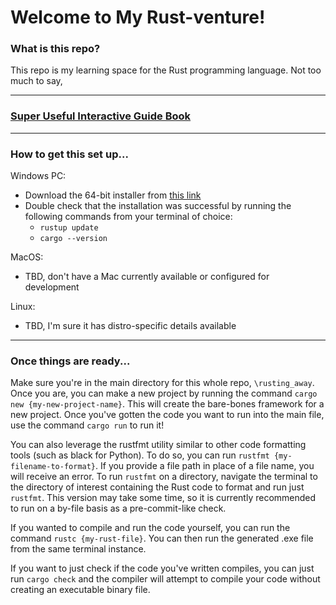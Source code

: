 # Welcome to My Rust-venture!


### What is this repo?
This repo is my learning space for the Rust programming language.  Not too much to say, 

----

### [Super Useful Interactive Guide Book](https://rust-book.cs.brown.edu/)

----

### How to get this set up...
Windows PC:
- Download the 64-bit installer from [this link](https://static.rust-lang.org/rustup/dist/x86_64-pc-windows-msvc/rustup-init.exe)
- Double check that the installation was successful by running the following commands from your terminal of choice:
  - `rustup update`
  - `cargo --version`

MacOS:
- TBD, don't have a Mac currently available or configured for development

Linux:
- TBD, I'm sure it has distro-specific details available

----

### Once things are ready...
Make sure you're in the main directory for this whole repo, `\rusting_away`.  Once you are, you can make a new project
by running the command `cargo new {my-new-project-name}`.  This will create the bare-bones framework for a new project.
Once you've gotten the code you want to run into the main file, use the command `cargo run` to run it!

You can also leverage the rustfmt utility similar to other code formatting tools (such as black for Python).
To do so, you can run `rustfmt {my-filename-to-format}`.  If you provide a file path in place of a file name, you will
receive an error.  To run `rustfmt` on a directory, navigate the terminal to the directory of interest containing the
Rust code to format and run just `rustfmt`.  This version may take some time, so it is currently recommended to run on
a by-file basis as a pre-commit-like check.

If you wanted to compile and run the code yourself, you can run the command `rustc {my-rust-file}`.  You can then run 
the generated .exe file from the same terminal instance.

If you want to just check if the code you've written compiles, you can just run `cargo check` and the compiler will 
attempt to compile your code without creating an executable binary file.